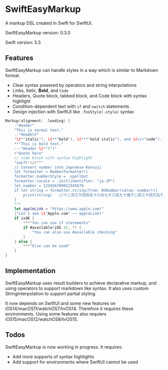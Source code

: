 # SwiftEasyMarkup

A markup DSL created in Swift for SwiftUI.

SwiftEasyMarkup version: 0.3.0

Swift version: 5.5

## Features

SwiftEasyMarkup can handle styles in a way which is similar to Markdown format.

* Clear syntax powered by operators and string interpolations 
* Links, *Italic*, **Bold**, and `Code`
* Headers, Quote block, tabbed block, and Code block with syntax highlight
* Condition-dependent text with `if` and `switch` statements
* Design injection with SwiftUI like `.fooStyle(.style)` syntax

```swift
Markup(alignment: .leading) {
    -"Header"                                                                 // h1
    "This is normal text."                                                    // p
    --"Header2"                                                               // h2
    "\(*"italic"), \(**"bold"), \(***"bold italic"), and \(</>"code")."       // styles
    **"This is bold text."                                                    // b
    ---"Header \(*"3")"                                                       // h3 and partial italic
    >"Quote here"                                                             // quote
    // code block with syntax highlight
    "swift"</>"""
    // Convert number into Japnaese Kansuji
    let formatter = NumberFormatter()
    formatter.numberStyle = .spellOut
    formatter.locale = .init(identifier: "ja-JP")
    let number = 123456789012345678
    if let string = formatter.string(from: NSNumber(value: number)){
        print(string)   //十二京三千四百五十六兆七千八百九十億千二百三十四万五千六百七十八
    }
    """
    let appleLink = "https://www.apple.com/"                                  // declare constants
    |"Let's see \("Apple.com" ~~ appleLink)"                                  // link and tab
    if isOK {                                                                 // if handling
        ***"You can use if statements"
        if #available(iOS 15, *) {
            "You can also use #available checking"
        }
    } else {
        ***"Else can be used"
    }
}
```

## Implementation

SwiftEasyMarkup uses result builders to achieve declarative markup, and using operators to support markdown like syntax. It also uses custom StringInterpolation to support partial styling.

It now depends on SwiftUI and some new features on iOS14/macOS11/watchOS7/tvOS14. Therefore it requires these environments. Using some features also requiers iOS15/macOS12/watchOS8/tvOS15.  

## Todos

SwiftEasyMarkup is now working in progress. It requires:

* Add more supports of syntax highlights
* Add support for environments where SwiftUI cannot be used
